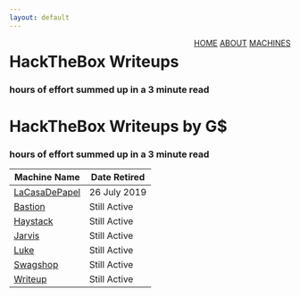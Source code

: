 ```yaml
---
layout: default
---
```

<html>
<div class="topnav">  
  <div style="float:right">
    <a href="https://yaboygmoney.github.io/htb/index.html">HOME</a>
    <a href="https://yaboygmoney.github.io/htb/about.html">ABOUT</a>
    <a href="https://yaboygmoney.github.io/htb/machines.html">MACHINES</a>
  </div>
</div>
</html>

# HackTheBox Writeups
### hours of effort summed up in a 3 minute read

# HackTheBox Writeups by G$
### hours of effort summed up in a 3 minute read

Machine Name | Date Retired
------------ | ------------
[LaCasaDePapel](https://yaboygmoney.github.io/htb/lcdp.html) | 26 July 2019
[Bastion](https://yaboygmoney.github.io/htb/bastion.html) | Still Active
[Haystack](https://yaboygmoney.github.io/htb/haystack.html) | Still Active
[Jarvis](https://yaboygmoney.github.io/htb/jarvis.html) | Still Active
[Luke](https://yaboygmoney.github.io/htb/luke.html) | Still Active
[Swagshop](https://yaboygmoney.github.io/htb/swagshop.html) | Still Active
[Writeup](https://yaboygmoney.github.io/htb/writeup.html) | Still Active
